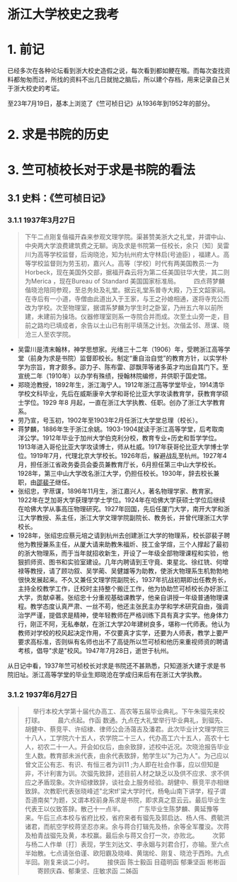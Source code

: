 # 浙江大学校史之我考

# 1. 前记

已经多次在各种论坛看到浙大校史造假之说，每次看到都如鲠在喉。而每次查找资料都匆匆而过，所找的资料不出几日就抛之脑后，所以建个存档，用来记录自己关于浙大校史的考证。

至23年7月19日，基本上浏览了《竺可桢日记》从1936年到1952年的部分。

# 2. 求是书院的历史



# 3. 竺可桢校长对于求是书院的看法

## 3.1 史料：《竺可桢日记》

### 3.1.1 1937年3月27日

> 下午二点刚复偕福开森来参观文理学院。渠甚赞美浙大之礼堂，并谓中山、中央两大学浪费建筑费之无聊。询及求是书院第一任校长，余只〔知〕吴雷川为高等学校监督，后询晓沧，知为杭州府太守林启(号迪臣) ，福建人。高等学校监督则为劳玉初，嘉兴人。高等〔学校〕时代有两美国教员:一为Horbeck，现在美国外交部，据福开森云将为第二任美国驻华大使，其二则为Merica ，现在Bureau of Standard 美国国家标准局。
> 　　四点蒋梦麟偕晓沧陪同参观，至总务处及礼堂。据云礼堂系普寺大殿，乃王文韶家祠。在寺后有一小道，寺僧由此道出入于王家，与王之孙媳相通，遂将寺充公而改为学校。次至物理室，据谓系梦麟为学生时之卧室，乃卅五六年以前所建，未建前为操场。仪器修理室则系一寺院合并而成。次至土山旁一走，目前之路均已填成者，余告以土山已有削平填荡之计划。次偕孟邻、荩谋、晓沧三人至农学院。

- 吴雷川是清末翰林，神学思想家。光绪三十二年（1906）年，受聘浙江高等学堂（前身为求是书院）监督即校长。制定“重自治自觉”的教育方针，以实学朴学为宗旨，育才颇多。邵力子、陈布雷、邵飘萍等诸多英才均出自其门下。至宣统二年（1910年）以办学有殊绩，授翰林院编修，并供职于国史馆。
- 郑晓沧教授，1892年生，浙江海宁人。1912年浙江高等学堂毕业，1914清华学校文科毕业，先后在威斯康辛大学和哥伦比亚大学攻读教育学，获教育学硕士学位。1929 年8 月起，一直在浙江大学执教、任职。创办了浙江大学教育系。
- 劳乃宣，号玉初，1902年至1903年2月任浙江大学堂总理（校长）。
- 蒋梦麟，1886年生于浙江余姚。1903-1904就读于浙江高等学堂，后考取南洋公学。1912年毕业于加州大学伯克利分校，教育专业+历史和哲学学位。1913年进入哥伦比亚大学攻读博士，师从杜威。1917年获哥伦比亚大学博士学位。1919年7月，代理北京大学校长。1926年后，躲避战乱至杭州。1927年4月，担任浙江省政务委员会委员兼教育厅长，6月担任第三中山大学校长。1928年，第三中山大学改名浙江大学，仍担任校长。1930年，辞去校长兼职，由[邵裴子](https://zh.wikipedia.org/w/index.php?title=邵裴子&action=edit&redlink=1)继任。
- 张绍忠，字荩谋，1896年11月生，浙江嘉兴人，著名物理学家、教育家。1922年在芝加哥大学获理学学士学位。1924年在哈佛大学获硕士学位后继续在哈佛大学从事高压物理研究。1927年回国，先后任厦门大学，南开大学和浙江大学教授、系主任，浙江大学文理学院副院长、教务长，并曾代理浙江大学校长。
- 1928年，张绍忠应蔡元培之请到杭州去创建浙江大学的物理系，校长邵裴子聘他为教授兼系主任，从厦大请来助教朱福炘、技工金学煊，三个人撑起了最初的浙大物理系，而于当年就招收新生，开设了一年级全部物理课程和实验，他狠抓师资、图书和实验室建设。几年内聘请到王守竟、束星北、徐红铣、何增禄等教授，请了顾功叙、吴学蔺、吴健雄等为助教，使浙大物理系生机勃勃地很快发展起来。不久又兼任文理学院副院长，1937年抗战初期即出任教务长，主持全校教学工作，迁校时主持整个搬迁工作，他为协助竺可桢校长办好浙江大学，贡献卓著。张绍忠十分重视基础课教学，他亲自讲授一年级普通物理课程。教学态度认真严肃、一丝不苟，他还主张民主办学和学术研究自由，强调治学严谨，提倡求是精神，使年轻教师在严格训练下具有真才实学。他身体力行，刚正不阿，无私奉献，在浙江大学20年建树良多，堪称一代师表。他认为教师对学校的校风起决定作用，不仅要真才实学，还要为人师表，教学上要严要求高标准，否则纵有名师也出不了高徒所以竺可桢和他历来重视师资的聘请考核，倡导"求是"校风。1947年7月28日，逝世于杭州。

从日记中看，1937年竺可桢校长对求是书院还不甚熟悉，只知道浙大建于求是书院旧址。浙江高等学堂的毕业生郑晓沧在学成归来后有在浙江大学执教。

### 3.1.2 1937年6月27日

> 　    举行本校大学第十届代办高工、高农等五届毕业典礼。下午朱骝先来校打球。
> 　　晨六点起。作函 数通。九点在大礼堂举行毕业典礼，到骝先、胡健中、蔡竞平、许绍棣、律师公会汤蔼吉及潘君。此次毕业计文理学院三十八人，工学院六十五人，农学院二十三人，代办高工六十五人，高农十七人，初农二十一人。开会如仪后，由余致辞，述校中近况。次晓沧报告毕业生人数。教育部未派代表，由余代表致辞，勉学生以"为己为人"。为己应以曾文正公有志、有识、有恒三者为训11 ;为人即在社会作事，应以但知是非，不计利害为训。次骝先致辞，述目前人材之缺乏以及供不应求、求不供应之矛盾现象。次许绍棣致辞，谈社会上服务经验。胡健中、蔡竞平亦相继致辞。次教职代表张晓峰述"北宋tf'梁大学时代，杨龟山南下讲学，程子谓吾道南矣"为题，又谓本校前身系求是书院，即求真之意云云。最后毕业生代表王以仪致答辞。散己十一点半。
> 　　广东毕业生陈梦麟、黄延豫等来。午后三点本校与省府比校，省府来者有骝先及郭启达、杨人伟、费毓洪诸君，而航空学校蒋坚忍亦来。余与蒋合打辑先及杨，余等全军覆没。次蒋及柏青战骝先及黄，本校赢。最后余与蒋又合打一次，亦败北。
> 　　次郭与杨二人作单〔打〕表现，学生刘达文、李永姻与刘君合打，亦输。至六点半始散。七点请张伯谨、欧阳霸及晓峰、黄瑞纶、刚复、晓沧于西玲。九点半回。刚复来谈二小时。
> 　　接侠函 陈士毅函 目蕴明函 郁秉坚函 彬彬函
> 　　寄顾庆森、郁秉坚、庄敏求函 二姊函











